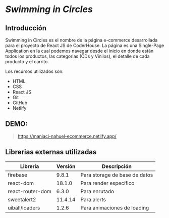 # _Swimming in Circles_
## Introducción

Swimming in Circles es el nombre de la página e-commerce desarrollada para el proyecto de React JS de CoderHouse.
La página es una Single-Page Application en la cual podemos navegar desde el inicio en donde están todos los productos, las categorias (CDs y Vinilos), el detalle de cada producto y el carrito. 

Los recursos utilizados son:
- HTML
- CSS
- React JS
- Git
- GitHub
- Netlify

## DEMO: 
> https://maniaci-nahuel-ecommerce.netlify.app/

## Librerias externas utilizadas


| Libreria | Versión | Descripción |
| ------ | ------ | ------ |
| firebase | 9.8.1 | Para storage de base de datos |
| react-dom | 18.1.0 | Para render específico  | 
| react-router-dom | 6.3.0 | Para enrutado |
| sweetalert2 | 11.4.14 | Para alerts |
| uiball/loaders | 1.2.6 | Para animaciones de loading |
